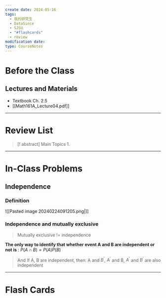```yaml
---
create date: 2024-05-16
tags:
  - 我的研究生
  - DataSince
  - SJSU
  - "#flashcards"
  - review
modification date: 
type: CourseNotes
---
```


# Before the Class
## Lectures and Materials
- Textbook Ch. 2.5
- [[Math161A_Lecture04.pdf]]
---
# Review List
>[! abstract] Main Topics
>1. 

---
# In-Class Problems
## Independence
### Definition
![[Pasted image 20240224091205.png|]]
### Independence and mutually exclusive
> Mutually exclusive != independence

**The only way to identify that whether event A and B are independent or not is** : $P(A \cap B)= P(A)P(B)$
> And If A, B are independent, then:
> A and $B^\prime$, $A^\prime$ and B, $A^\prime$ and $B^\prime$ are also independent
---

# Flash Cards

